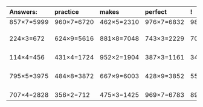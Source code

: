 | Answers: | practice | makes | perfect | ! |
| :--- | :--- | :--- | :--- | :--- |
| 857×7=5999 | 960×7=6720 | 462×5=2310 | 976×7=6832 | 987×8=7896 | 
|   |   |   |   |   | 
|   |   |   |   |   | 
|   |   |   |   |   | 
| 224×3=672 | 624×9=5616 | 881×8=7048 | 743×3=2229 | 700×3=2100 | 
|   |   |   |   |   | 
|   |   |   |   |   | 
|   |   |   |   |   | 
|   |   |   |   |   | 
| 114×4=456 | 431×4=1724 | 952×2=1904 | 387×3=1161 | 349×4=1396 | 
|   |   |   |   |   | 
|   |   |   |   |   | 
|   |   |   |   |   | 
|   |   |   |   |   | 
| 795×5=3975 | 484×8=3872 | 667×9=6003 | 428×9=3852 | 557×8=4456 | 
|   |   |   |   |   | 
|   |   |   |   |   | 
|   |   |   |   |   | 
|   |   |   |   |   | 
| 707×4=2828 | 356×2=712 | 475×3=1425 | 969×7=6783 | 893×6=5358 | 
